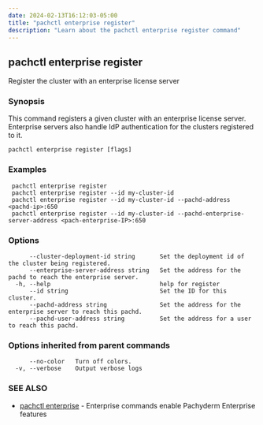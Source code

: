 ```yaml
---
date: 2024-02-13T16:12:03-05:00
title: "pachctl enterprise register"
description: "Learn about the pachctl enterprise register command"
---
```


## pachctl enterprise register

Register the cluster with an enterprise license server

### Synopsis

This command registers a given cluster with an enterprise license server. Enterprise servers also handle IdP authentication for the clusters registered to it.

```
pachctl enterprise register [flags]
```

### Examples

```
 pachctl enterprise register 
 pachctl enterprise register --id my-cluster-id 
 pachctl enterprise register --id my-cluster-id --pachd-address <pachd-ip>:650 
 pachctl enterprise register --id my-cluster-id --pachd-enterprise-server-address <pach-enterprise-IP>:650 

```

### Options

```
      --cluster-deployment-id string       Set the deployment id of the cluster being registered.
      --enterprise-server-address string   Set the address for the pachd to reach the enterprise server.
  -h, --help                               help for register
      --id string                          Set the ID for this cluster.
      --pachd-address string               Set the address for the enterprise server to reach this pachd.
      --pachd-user-address string          Set the address for a user to reach this pachd.
```

### Options inherited from parent commands

```
      --no-color   Turn off colors.
  -v, --verbose    Output verbose logs
```

### SEE ALSO

* [pachctl enterprise](../pachctl_enterprise)	 - Enterprise commands enable Pachyderm Enterprise features

